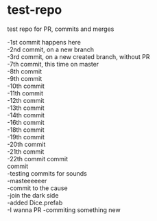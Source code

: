 # test-repo
test repo for PR, commits and merges

-1st commit happens here  
-2nd commit, on a new branch  
-3rd commit, on a new created branch, without PR  
-7th commit, this time on master  
-8th commit  
-9th commit  
-10th commit  
-11th commit  
-12th commit  
-13th commit  
-14th commit  
-16th commit  
-18th commit  
-19th commit  
-20th commit  
-21th commit  
-22th commit
commit  
commit  
-testing commits for sounds  
-masteeeeeer  
-commit to the cause  
-join the dark side  
-added Dice.prefab  
-I wanna PR
-commiting something new
